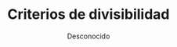 ---
title: "Criterios de divisibilidad"
year: 2014
thumbnail: "assets/img/Logo.png"
topic: "Teoría de Números"
file: "assets/pdf/Criterios-de-divisibilidad.pdf"
author: "Desconocido"
level: "Básico"
alttext: "¿Cómo sé si puedo partir?"
---